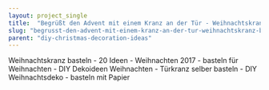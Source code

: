 ```yaml
---
layout: project_single
title:  "Begrüßt den Advent mit einem Kranz an der Tür - Weihnachtskranz basteln"
slug: "begrusst-den-advent-mit-einem-kranz-an-der-tur-weihnachtskranz-basteln"
parent: "diy-christmas-decoration-ideas"
---
```

Weihnachtskranz basteln - 20 Ideen - Weihnachten 2017 - basteln für Weihnachten - DIY Dekoideen Weihnachten - Türkranz selber basteln - DIY Weihnachtsdeko - basteln mit Papier